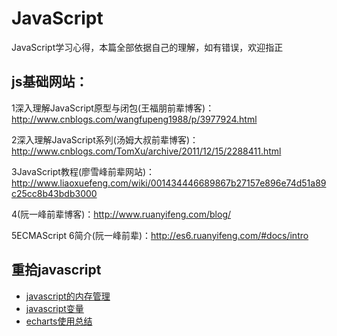 # JavaScript
JavaScript学习心得，本篇全部依据自己的理解，如有错误，欢迎指正

## js基础网站：

  1深入理解JavaScript原型与闭包(王福朋前辈博客)：http://www.cnblogs.com/wangfupeng1988/p/3977924.html

  2深入理解JavaScript系列(汤姆大叔前辈博客)：http://www.cnblogs.com/TomXu/archive/2011/12/15/2288411.html

  3JavaScript教程(廖雪峰前辈网站)：http://www.liaoxuefeng.com/wiki/001434446689867b27157e896e74d51a89c25cc8b43bdb3000

  4(阮一峰前辈博客)：http://www.ruanyifeng.com/blog/

  5ECMAScript 6简介(阮一峰前辈)：http://es6.ruanyifeng.com/#docs/intro
 
 ## 重拾javascript
- [javascript的内存管理](docs/issue-1.md)
- [javascript变量](docs/issue-2.md)
- [echarts使用总结](docs/echarts.md)
